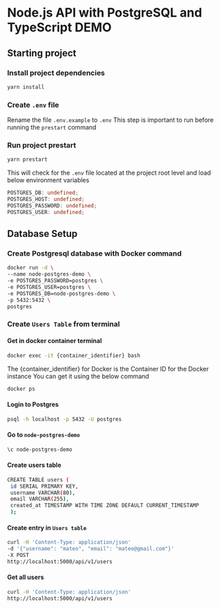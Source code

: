 # Node.js API with PostgreSQL and TypeScript DEMO

## Starting project

### Install project dependencies

```bash
yarn install
```

### Create `.env` file

Rename the file `.env.example` to `.env`
This step is important to run before running the `prestart` command

### Run project prestart

```bash
yarn prestart
```

This will check for the `.env` file located at the project root level and load below environment variables

```ts
POSTGRES_DB: undefined;
POSTGRES_HOST: undefined;
POSTGRES_PASSWORD: undefined;
POSTGRES_USER: undefined;
```

## Database Setup

### Create Postgresql database with Docker command

```bash
docker run -d \
--name node-postgres-demo \
-e POSTGRES_PASSWORD=postgres \
-e POSTGRES_USER=postgres \
-e POSTGRES_DB=node-postgres-demo \
-p 5432:5432 \
postgres
```

### Create `Users Table` from terminal

#### Get in docker container terminal

```bash
docker exec -it {container_identifier} bash
```

The {container_identifier} for Docker is the Container ID for the Docker instance
You can get it using the below command

```bash
docker ps
```

#### Login to Postgres

```bash
psql -h localhost -p 5432 -U postgres
```

#### Go to `node-postgres-demo`

```bash
\c node-postgres-demo
```

#### Create users table

```bash
CREATE TABLE users (
 id SERIAL PRIMARY KEY,
 username VARCHAR(80),
 email VARCHAR(255),
 created_at TIMESTAMP WITH TIME ZONE DEFAULT CURRENT_TIMESTAMP
 );
```

#### Create entry in `Users table`

```bash
curl -H 'Content-Type: application/json'
-d '{"username": "mateo", "email": "mateo@gmail.com"}'
-X POST
http://localhost:5000/api/v1/users
```

#### Get all users

```bash
curl -H 'Content-Type: application/json'
http://localhost:5000/api/v1/users
```
